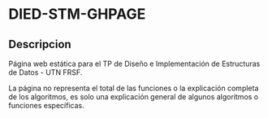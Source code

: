 # DIED-STM-GHPAGE

## Descripcion

Página web estática para el TP de Diseño e Implementación de Estructuras de Datos - UTN FRSF.

La página no representa el total de las funciones o la explicación completa de los algoritmos, es solo una explicación general de algunos algoritmos o funciones específicas.
